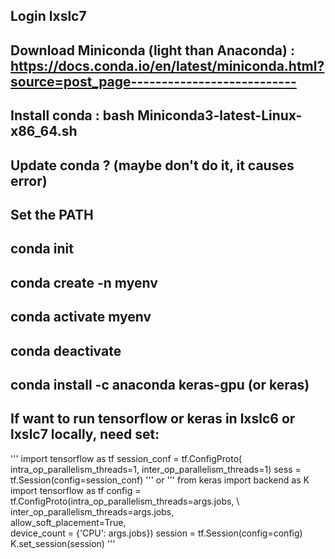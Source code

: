 ## Login lxslc7
## Download Miniconda (light than Anaconda) : https://docs.conda.io/en/latest/miniconda.html?source=post_page--------------------------- 
## Install conda : bash Miniconda3-latest-Linux-x86_64.sh
## Update conda ? (maybe don't do it, it causes error)
## Set the PATH 
## conda init
## conda create -n myenv
## conda activate myenv
## conda deactivate
## conda install -c anaconda keras-gpu (or keras)
## If want to run tensorflow or keras in lxslc6 or lxslc7 locally, need set:
'''
import tensorflow as tf
session_conf = tf.ConfigProto(
      intra_op_parallelism_threads=1,
      inter_op_parallelism_threads=1)
sess = tf.Session(config=session_conf)
'''
or
'''
from keras import backend as K
import tensorflow as tf
config = tf.ConfigProto(intra_op_parallelism_threads=args.jobs, \ 
                        inter_op_parallelism_threads=args.jobs, \
                        allow_soft_placement=True, \
                        device_count = {'CPU': args.jobs})
session = tf.Session(config=config)
K.set_session(session)
'''
